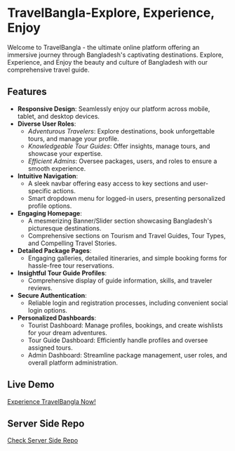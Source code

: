# TravelBangla-Explore, Experience, Enjoy

Welcome to TravelBangla - the ultimate online platform offering an immersive journey through Bangladesh's captivating destinations. Explore, Experience, and Enjoy the beauty and culture of Bangladesh with our comprehensive travel guide.

## Features

- **Responsive Design**: Seamlessly enjoy our platform across mobile, tablet, and desktop devices.
- **Diverse User Roles**:
  - _Adventurous Travelers_: Explore destinations, book unforgettable tours, and manage your profile.
  - _Knowledgeable Tour Guides_: Offer insights, manage tours, and showcase your expertise.
  - _Efficient Admins_: Oversee packages, users, and roles to ensure a smooth experience.
- **Intuitive Navigation**:
  - A sleek navbar offering easy access to key sections and user-specific actions.
  - Smart dropdown menu for logged-in users, presenting personalized profile options.
- **Engaging Homepage**:
  - A mesmerizing Banner/Slider section showcasing Bangladesh's picturesque destinations.
  - Comprehensive sections on Tourism and Travel Guides, Tour Types, and Compelling Travel Stories.
- **Detailed Package Pages**:
  - Engaging galleries, detailed itineraries, and simple booking forms for hassle-free tour reservations.
- **Insightful Tour Guide Profiles**:
  - Comprehensive display of guide information, skills, and traveler reviews.
- **Secure Authentication**:
  - Reliable login and registration processes, including convenient social login options.
- **Personalized Dashboards**:
  - Tourist Dashboard: Manage profiles, bookings, and create wishlists for your dream adventures.
  - Tour Guide Dashboard: Efficiently handle profiles and oversee assigned tours.
  - Admin Dashboard: Streamline package management, user roles, and overall platform administration.

## Live Demo

[Experience TravelBangla Now!](https://travelbangla.netlify.app)

## Server Side Repo

[Check Server Side Repo ](https://github.com/programming-hero-web-course1/b8a12-server-side-mdsejan)
